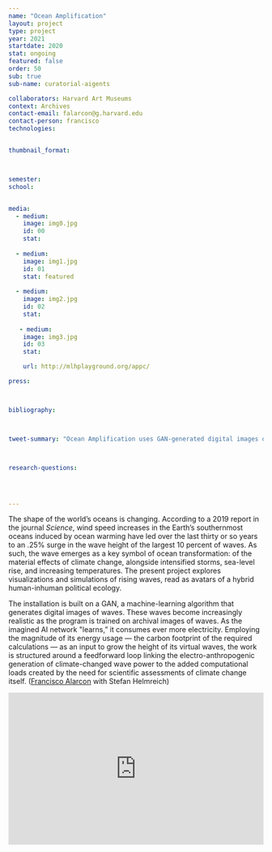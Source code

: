 ```yaml
---
name: "Ocean Amplification"
layout: project
type: project 
year: 2021
startdate: 2020
stat: ongoing
featured: false
order: 50
sub: true
sub-name: curatorial-aigents

collaborators: Harvard Art Museums
context: Archives
contact-email: falarcon@g.harvard.edu
contact-person: francisco
technologies:


thumbnail_format:



semester: 
school: 


media:
  - medium:
    image: img0.jpg
    id: 00
    stat:
    
  - medium:
    image: img1.jpg
    id: 01
    stat: featured
    
  - medium:
    image: img2.jpg
    id: 02
    stat:
    
   - medium:
    image: img3.jpg
    id: 03
    stat:

    url: http://mlhplayground.org/appc/

press:



bibliography:



tweet-summary: "Ocean Amplification uses GAN-generated digital images of waves to visualize the transformation of oceans by climate change—and to explore the role played by the energy demands of computation."



research-questions:




---
```


The shape of the world’s oceans is changing. According to a 2019 report in the journal *Science*, wind speed increases in the Earth’s southernmost oceans induced by ocean warming have led over the last thirty or so years to an .25% surge in the wave height of the largest 10 percent of waves. As such, the wave emerges as a key symbol of ocean transformation: of the material effects of climate change, alongside intensified storms, sea-level rise, and increasing temperatures. The present project explores visualizations and simulations of rising waves, read as avatars of a hybrid human-inhuman political ecology.

The installation is built on a GAN, a machine-learning algorithm that generates digital images of waves. These waves become increasingly realistic as the program is trained on archival images of waves. As the imagined AI network "learns,” it consumes ever more electricity. Employing the magnitude of its energy usage — the carbon footprint of the required calculations — as an input to grow the height of its virtual waves, the work is structured around a feedforward loop linking the electro-anthropogenic generation of climate-changed wave power to the added computational loads created by the need for scientific assessments of climate change itself. ([Francisco Alarcon](https://metalabharvard.github.io/people/francisco) with Stefan Helmreich)
<iframe width="100%" height="300" src="https://www.youtube.com/embed/3oj_I-fxaXs" frameborder="0" allow="accelerometer; autoplay; encrypted-media; gyroscope; picture-in-picture" allowfullscreen></iframe><br />
